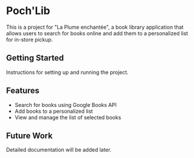 # Poch'Lib

This is a project for "La Plume enchantée", a book library application that allows users to search for books online and add them to a personalized list for in-store pickup.

## Getting Started

Instructions for setting up and running the project.

## Features

- Search for books using Google Books API
- Add books to a personalized list
- View and manage the list of selected books

## Future Work

Detailed documentation will be added later.

